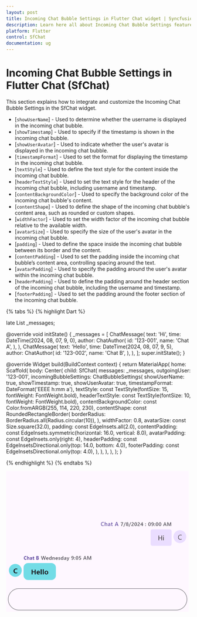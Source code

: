 ```yaml
---
layout: post
title: Incoming Chat Bubble Settings in Flutter Chat widget | Syncfusion
description: Learn here all about Incoming Chat Bubble Settings feature of Syncfusion Flutter Chat (SfChat) widget and more.
platform: Flutter
control: SfChat
documentation: ug
---
```


# Incoming Chat Bubble Settings in Flutter Chat (SfChat)
This section explains how to integrate and customize the Incoming Chat Bubble Settings in the SfChat widget. 

* [`showUserName`] - Used to determine whether the username is displayed in the incoming chat bubble.
* [`showTimestamp`] - Used to specify if the timestamp is shown in the incoming chat bubble.
* [`showUserAvatar`] - Used to indicate whether the user's avatar is displayed in the incoming chat bubble.
* [`timestampFormat`] - Used to set the format for displaying the timestamp in the incoming chat bubble.
* [`textStyle`] - Used to define the text style for the content inside the incoming chat bubble.
* [`headerTextStyle`] - Used to set the text style for the header of the incoming chat bubble, including username and timestamp.
* [`contentBackgroundColor`] - Used to specify the background color of the incoming chat bubble's content.
* [`contentShape`] - Used to define the shape of the incoming chat bubble's content area, such as rounded or custom shapes.
* [`widthFactor`] - Used to set the width factor of the incoming chat bubble relative to the available width.
* [`avatarSize`] - Used to specify the size of the user's avatar in the incoming chat bubble.
* [`padding`] - Used to define the space inside the incoming chat bubble between its border and the content.
* [`contentPadding`] - Used to set the padding inside the incoming chat bubble’s content area, controlling spacing around the text.
* [`avatarPadding`] - Used to specify the padding around the user's avatar within the incoming chat bubble.
* [`headerPadding`] - Used to define the padding around the header section of the incoming chat bubble, including the username and timestamp.
* [`footerPadding`] - Used to set the padding around the footer section of the incoming chat bubble.

{% tabs %}
{% highlight Dart %}

late List<ChatMessage> _messages;

@override
void initState() {
  _messages = <ChatMessage>[
    ChatMessage(
      text: 'Hi',
      time: DateTime(2024, 08, 07, 9, 0),
      author: ChatAuthor(
        id: '123-001',
        name: 'Chat A',
      ),
    ),
    ChatMessage(
      text: 'Hello',
      time: DateTime(2024, 08, 07, 9, 5),
      author: ChatAuthor(
        id: '123-002',
        name: 'Chat B',
      ),
    ),
  ];
  super.initState();
}

@override
Widget build(BuildContext context) {
  return MaterialApp(
    home: Scaffold(
      body: Center(
        child: SfChat(
          messages: _messages,
          outgoingUser: '123-001',
          incomingBubbleSettings: ChatBubbleSettings(
            showUserName: true,
            showTimestamp: true,
            showUserAvatar: true,
            timestampFormat: DateFormat('EEEE h:mm a'),
            textStyle:
                const TextStyle(fontSize: 15, fontWeight: FontWeight.bold),
            headerTextStyle:
                const TextStyle(fontSize: 10, fontWeight: FontWeight.bold),
            contentBackgroundColor:
                const Color.fromARGB(255, 114, 220, 230),
            contentShape: const RoundedRectangleBorder(
              borderRadius: BorderRadius.all(Radius.circular(10)),
            ),
            widthFactor: 0.8,
            avatarSize: const Size.square(32.0),
            padding: const EdgeInsets.all(2.0),
            contentPadding:
                const EdgeInsets.symmetric(horizontal: 16.0, vertical: 8.0),
            avatarPadding: const EdgeInsets.only(right: 4),
            headerPadding:
                const EdgeInsetsDirectional.only(top: 14.0, bottom: 4.0),
            footerPadding: const EdgeInsetsDirectional.only(top: 4.0),
          ),
        ),
      ),
    ),
  );
}

{% endhighlight %}
{% endtabs %}

![Chat incomingBubbleSettings support](images/incoming-bubble-settings/incomingbubblesettings-chat.png)